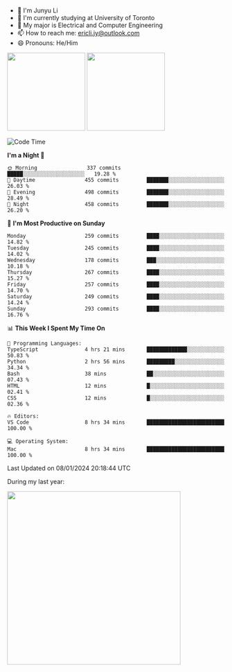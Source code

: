 ### 
- 👨 I'm Junyu Li
- 📖 I'm currently studying at University of Toronto
- 🌱 My major is Electrical and Computer Engineering
- 📫 How to reach me: ericli.jy@outlook.com
- 😄 Pronouns: He/Him

<p align="left">  
  <img height="180em" src="https://github-readme-stats-sigma-five-48.vercel.app/api?username=ericjyli&theme=tokyonight&show_icons=true&count_private=true&include_orgs=true" />
  <img height="180em" src="https://github-readme-stats-sigma-five-48.vercel.app/api/top-langs/?username=ericjyli&theme=tokyonight&count_private=true&include_orgs=true&include_orgs=true&layout=compact" />
</p>

<!--START_SECTION:waka-->
![Code Time](http://img.shields.io/badge/Code%20Time-382%20hrs%2032%20mins-blue)

**I'm a Night 🦉** 

```text
🌞 Morning                337 commits         █████░░░░░░░░░░░░░░░░░░░░   19.28 % 
🌆 Daytime                455 commits         ███████░░░░░░░░░░░░░░░░░░   26.03 % 
🌃 Evening                498 commits         ███████░░░░░░░░░░░░░░░░░░   28.49 % 
🌙 Night                  458 commits         ███████░░░░░░░░░░░░░░░░░░   26.20 % 
```
📅 **I'm Most Productive on Sunday** 

```text
Monday                   259 commits         ████░░░░░░░░░░░░░░░░░░░░░   14.82 % 
Tuesday                  245 commits         ████░░░░░░░░░░░░░░░░░░░░░   14.02 % 
Wednesday                178 commits         ███░░░░░░░░░░░░░░░░░░░░░░   10.18 % 
Thursday                 267 commits         ████░░░░░░░░░░░░░░░░░░░░░   15.27 % 
Friday                   257 commits         ████░░░░░░░░░░░░░░░░░░░░░   14.70 % 
Saturday                 249 commits         ████░░░░░░░░░░░░░░░░░░░░░   14.24 % 
Sunday                   293 commits         ████░░░░░░░░░░░░░░░░░░░░░   16.76 % 
```


📊 **This Week I Spent My Time On** 

```text
💬 Programming Languages: 
TypeScript               4 hrs 21 mins       █████████████░░░░░░░░░░░░   50.83 % 
Python                   2 hrs 56 mins       █████████░░░░░░░░░░░░░░░░   34.34 % 
Bash                     38 mins             ██░░░░░░░░░░░░░░░░░░░░░░░   07.43 % 
HTML                     12 mins             █░░░░░░░░░░░░░░░░░░░░░░░░   02.41 % 
CSS                      12 mins             █░░░░░░░░░░░░░░░░░░░░░░░░   02.36 % 

🔥 Editors: 
VS Code                  8 hrs 34 mins       █████████████████████████   100.00 % 

💻 Operating System: 
Mac                      8 hrs 34 mins       █████████████████████████   100.00 % 
```


 Last Updated on 08/01/2024 20:18:44 UTC
<!--END_SECTION:waka-->

<p> During my last year: </p>
<img height="400em" src="https://github-readme-stats-git-master-ericjyli.vercel.app/api/wakatime?username=ericjyli&layout=compact&theme=tokyonight" />

<!--
Here are some ideas to get you started:

- 🔭 I’m currently working on ...
- 🌱 I’m currently learning ...
- 👯 I’m looking to collaborate on ...
- 🤔 I’m looking for help with ...
- 💬 Ask me about ...
- 📫 How to reach me: ...
- 😄 Pronouns: ...
- ⚡ Fun fact: ...
-->
